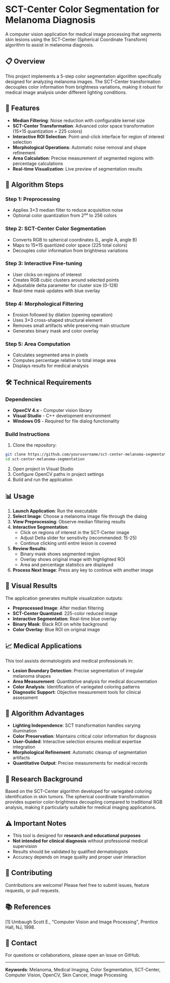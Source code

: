 # SCT-Center Color Segmentation for Melanoma Diagnosis

A computer vision application for medical image processing that segments skin lesions using the SCT-Center (Spherical Coordinate Transform) algorithm to assist in melanoma diagnosis.

## 📋 Overview

This project implements a 5-step color segmentation algorithm specifically designed for analyzing melanoma images. The SCT-Center transformation decouples color information from brightness variations, making it robust for medical image analysis under different lighting conditions.

## 🎯 Features

- **Median Filtering**: Noise reduction with configurable kernel size
- **SCT-Center Transformation**: Advanced color space transformation (15×15 quantization = 225 colors)
- **Interactive ROI Selection**: Point-and-click interface for region of interest selection
- **Morphological Operations**: Automatic noise removal and shape refinement
- **Area Calculation**: Precise measurement of segmented regions with percentage calculations
- **Real-time Visualization**: Live preview of segmentation results

## 🚀 Algorithm Steps

### Step 1: Preprocessing
- Applies 3×3 median filter to reduce acquisition noise
- Optional color quantization from 2²⁴ to 256 colors

### Step 2: SCT-Center Color Segmentation
- Converts RGB to spherical coordinates (L, angle A, angle B)
- Maps to 15×15 quantized color space (225 total colors)
- Decouples color information from brightness variations

### Step 3: Interactive Fine-tuning
- User clicks on regions of interest
- Creates RGB cubic clusters around selected points
- Adjustable delta parameter for cluster size (0-128)
- Real-time mask updates with blue overlay

### Step 4: Morphological Filtering
- Erosion followed by dilation (opening operation)
- Uses 3×3 cross-shaped structural element
- Removes small artifacts while preserving main structure
- Generates binary mask and color overlay

### Step 5: Area Computation
- Calculates segmented area in pixels
- Computes percentage relative to total image area
- Displays results for medical analysis

## 🛠️ Technical Requirements

### Dependencies
- **OpenCV 4.x** - Computer vision library
- **Visual Studio** - C++ development environment
- **Windows OS** - Required for file dialog functionality

### Build Instructions

1. Clone the repository:
```bash
git clone https://github.com/yourusername/sct-center-melanoma-segmentation.git
cd sct-center-melanoma-segmentation
```

2. Open project in Visual Studio
3. Configure OpenCV paths in project settings
4. Build and run the application

## 📊 Usage

1. **Launch Application**: Run the executable
2. **Select Image**: Choose a melanoma image file through the dialog
3. **View Preprocessing**: Observe median filtering results
4. **Interactive Segmentation**: 
   - Click on regions of interest in the SCT-Center image
   - Adjust Delta slider for sensitivity (recommended: 15-25)
   - Continue clicking until entire lesion is covered
5. **Review Results**: 
   - Binary mask shows segmented region
   - Overlay shows original image with highlighted ROI
   - Area and percentage statistics are displayed
6. **Process Next Image**: Press any key to continue with another image

## 🎨 Visual Results

The application generates multiple visualization outputs:
- **Preprocessed Image**: After median filtering
- **SCT-Center Quantized**: 225-color reduced image
- **Interactive Segmentation**: Real-time blue overlay
- **Binary Mask**: Black ROI on white background
- **Color Overlay**: Blue ROI on original image

## 📈 Medical Applications

This tool assists dermatologists and medical professionals in:
- **Lesion Boundary Detection**: Precise segmentation of irregular melanoma shapes
- **Area Measurement**: Quantitative analysis for medical documentation
- **Color Analysis**: Identification of variegated coloring patterns
- **Diagnostic Support**: Objective measurement tools for clinical assessment

## 🔬 Algorithm Advantages

- **Lighting Independence**: SCT transformation handles varying illumination
- **Color Preservation**: Maintains critical color information for diagnosis
- **User-Guided**: Interactive selection ensures medical expertise integration
- **Morphological Refinement**: Automatic cleanup of segmentation artifacts
- **Quantitative Output**: Precise measurements for medical records

## 📝 Research Background

Based on the SCT-Center algorithm developed for variegated coloring identification in skin tumors. The spherical coordinate transformation provides superior color-brightness decoupling compared to traditional RGB analysis, making it particularly suitable for medical imaging applications.

## ⚠️ Important Notes

- This tool is designed for **research and educational purposes**
- **Not intended for clinical diagnosis** without professional medical supervision
- Results should be validated by qualified dermatologists
- Accuracy depends on image quality and proper user interaction

## 🤝 Contributing

Contributions are welcome! Please feel free to submit issues, feature requests, or pull requests.

## 📚 References

[1] Umbaugh Scott E., "Computer Vision and Image Processing", Prentice Hall, NJ, 1998.

## 📧 Contact

For questions or collaborations, please open an issue on GitHub.

---

**Keywords**: Melanoma, Medical Imaging, Color Segmentation, SCT-Center, Computer Vision, OpenCV, Skin Cancer, Image Processing
